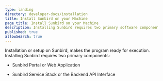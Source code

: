 ```yaml
---
type: landing
directory: developer-docs/installation
title: Install Sunbird on your Machine
page_title: Install Sunbird on your Machine
description: Installing Sunbird requires two primary software components, the Sunbird portal or web application, and the Sunbird services stack or the backend API interface.
published: true
allowSearch: true
---
```

Installation or setup on Sunbird, makes the program ready for execution. Installing Sunbird requires two primary components:

* Sunbird Portal or Web Application 

* Sunbird Service Stack or the Backend API Interface
